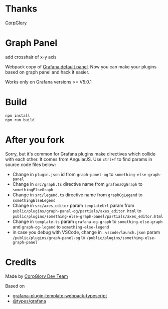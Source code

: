 # Thanks  
 [CorpGlory](https://github.com/CorpGlory/grafana-graph-panel)


# Graph Panel

add crosshair of x-y axis

Webpack copy of [Grafana default panel](http://docs.grafana.org/features/panels/graph/). 
Now you can make your plugins based on graph panel and hack it easier.

Works only on Grafana versions >= V5.0.1 

# Build

```
npm install
npm run build
```

# After you fork

Sorry, but it's common for Grafana plugins make directives which collide with each other. It comes from AngularJS.
Use `ctrl+f` to find params in source code files below: 

* Change in `plugin.json` id from `graph-panel-og` to `something-else-graph-panel`
* Change in `src/graph.ts` directive name from `grafanaOgGraph` to `somethingElseGraph`
* Change in `src/legend.ts` directive name from `graphOgLegend` to `somethingElseLegend`
* Change in `src/axes_editor` param `templateUrl` param from `public/plugins/graph-panel-og/partials/axes_editor.html` to `public/plugins/something-else-graph-panel/partials/axes_editor.html`
* Change in `template.ts` param `grafana-og-graph` to `something-else-graph` and `graph-og-legend` to `something-else-legend`
* in case you debug with VSCode, change in `.vscode/launch.json` param `/public/plugins/graph-panel-og` to `/public/plugins/something-else-graph-panel`

# Credits

Made by [CorpGlory Dev Team](https://corpglory.com)

Based on 

* [grafana-plugin-template-webpack-typescript](https://github.com/CorpGlory/grafana-plugin-template-webpack-typescript) 
* [@types/grafana](https://github.com/CorpGlory/types-grafana)

